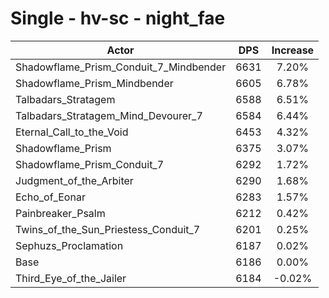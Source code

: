 # Single - hv-sc - night_fae
| Actor | DPS | Increase |
|---|:---:|:---:|
|Shadowflame_Prism_Conduit_7_Mindbender|6631|7.20%|
|Shadowflame_Prism_Mindbender|6605|6.78%|
|Talbadars_Stratagem|6588|6.51%|
|Talbadars_Stratagem_Mind_Devourer_7|6584|6.44%|
|Eternal_Call_to_the_Void|6453|4.32%|
|Shadowflame_Prism|6375|3.07%|
|Shadowflame_Prism_Conduit_7|6292|1.72%|
|Judgment_of_the_Arbiter|6290|1.68%|
|Echo_of_Eonar|6283|1.57%|
|Painbreaker_Psalm|6212|0.42%|
|Twins_of_the_Sun_Priestess_Conduit_7|6201|0.25%|
|Sephuzs_Proclamation|6187|0.02%|
|Base|6186|0.00%|
|Third_Eye_of_the_Jailer|6184|-0.02%|
